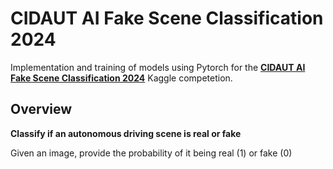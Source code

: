 # CIDAUT AI Fake Scene Classification 2024

Implementation and training of models using Pytorch for the **[CIDAUT AI Fake Scene Classification 2024](https://www.kaggle.com/competitions/cidaut-ai-fake-scene-classification-2024)** Kaggle  competetion.

## Overview

**Classify if an autonomous driving scene is real or fake**

Given an image, provide the probability of it being real (1) or fake (0)
